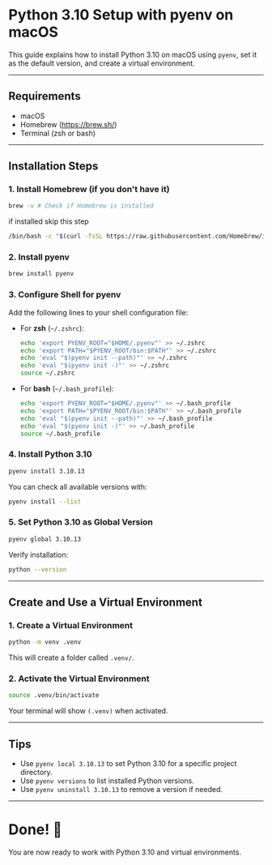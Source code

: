 # Python 3.10 Setup with pyenv on macOS

This guide explains how to install Python 3.10 on macOS using `pyenv`, set it as the default version, and create a virtual environment.

---

## Requirements

- macOS
- Homebrew (https://brew.sh/)
- Terminal (zsh or bash)

---

## Installation Steps

### 1. Install Homebrew (if you don't have it)
```bash
brew -v # Check if Homebrew is installed
```
if installed skip this step

```bash
/bin/bash -c "$(curl -fsSL https://raw.githubusercontent.com/Homebrew/install/HEAD/install.sh)"
```

### 2. Install pyenv

```bash
brew install pyenv
```

### 3. Configure Shell for pyenv

Add the following lines to your shell configuration file:
- For **zsh** (`~/.zshrc`):

  ```bash
  echo 'export PYENV_ROOT="$HOME/.pyenv"' >> ~/.zshrc
  echo 'export PATH="$PYENV_ROOT/bin:$PATH"' >> ~/.zshrc
  echo 'eval "$(pyenv init --path)"' >> ~/.zshrc
  echo 'eval "$(pyenv init -)"' >> ~/.zshrc
  source ~/.zshrc
  ```

- For **bash** (`~/.bash_profile`):

  ```bash
  echo 'export PYENV_ROOT="$HOME/.pyenv"' >> ~/.bash_profile
  echo 'export PATH="$PYENV_ROOT/bin:$PATH"' >> ~/.bash_profile
  echo 'eval "$(pyenv init --path)"' >> ~/.bash_profile
  echo 'eval "$(pyenv init -)"' >> ~/.bash_profile
  source ~/.bash_profile
  ```

### 4. Install Python 3.10

```bash
pyenv install 3.10.13
```

You can check all available versions with:

```bash
pyenv install --list
```

### 5. Set Python 3.10 as Global Version

```bash
pyenv global 3.10.13
```

Verify installation:

```bash
python --version
```

---

## Create and Use a Virtual Environment

### 1. Create a Virtual Environment

```bash
python -m venv .venv
```

This will create a folder called `.venv/`.

### 2. Activate the Virtual Environment

```bash
source .venv/bin/activate
```

Your terminal will show `(.venv)` when activated.

---

## Tips

- Use `pyenv local 3.10.13` to set Python 3.10 for a specific project directory.
- Use `pyenv versions` to list installed Python versions.
- Use `pyenv uninstall 3.10.13` to remove a version if needed.

---

# Done! 🚀  
You are now ready to work with Python 3.10 and virtual environments.

